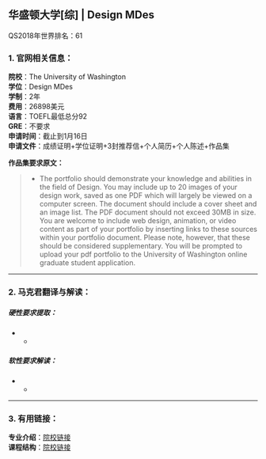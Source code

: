 ## 华盛顿大学[综] | Design MDes


QS2018年世界排名：61


### 1. 官网相关信息：

**院校**：The University of Washington  
**学位**：Design MDes  
**学制**：2年  
**费用**：26898美元  
**语言**：TOEFL最低总分92  
**GRE**：不要求  
**申请时间**：截止到1月16日  
**申请文件**：成绩证明+学位证明+3封推荐信+个人简历+个人陈述+作品集  

**作品集要求原文：**   

> - The portfolio should demonstrate your knowledge and abilities in the field of Design. You may include up to 20 images of your design work, saved as one PDF which will largely be viewed on a computer screen. The document should include a cover sheet and an image list. The PDF document should not exceed 30MB in size. You are welcome to include web design, animation, or video content as part of your portfolio by inserting links to these sources within your portfolio document. Please note, however, that these should be considered supplementary. You will be prompted to upload your pdf portfolio to the University of Washington online graduate student application.




---


### 2. 马克君翻译与解读：

##### 硬性要求提取：
- -


##### 软性要求解读：
- -


---


### 3. 有用链接：

**专业介绍**：[院校链接](https://art.washington.edu/design/design-mdes)  
**课程结构**：[院校链接](https://art.washington.edu/courses-upcoming/design)
